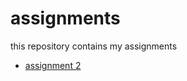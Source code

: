 # assignments
this repository contains my assignments
* [assignment 2](https://github.com/AnoukDeSmet/assignments/blob/master/assignment2.ipynb)
